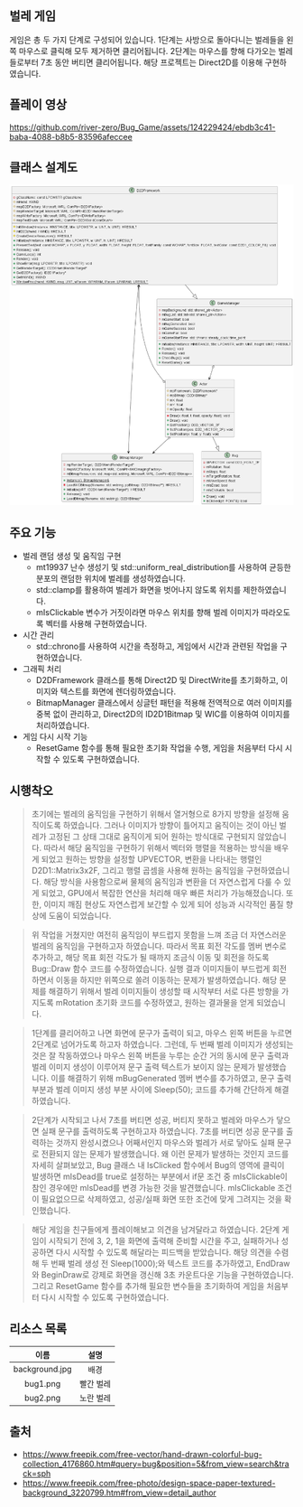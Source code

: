 ## 벌레 게임
게임은 총 두 가지 단계로 구성되어 있습니다. 1단계는 사방으로 돌아다니는 벌레들을 왼쪽 마우스로 클릭해 모두 제거하면 클리어됩니다. 2단계는 마우스를 향해 다가오는 벌레들로부터 7초 동안 버티면 클리어됩니다. 해당 프로젝트는 Direct2D를 이용해 구현하였습니다.

## 플레이 영상
https://github.com/river-zero/Bug_Game/assets/124229424/ebdb3c41-baba-4088-b8b5-83596afeccee

## 클래스 설계도
![클래스 설계도](/out/Bug_Game/Bug_Game.png)

## 주요 기능
- 벌레 랜덤 생성 및 움직임 구현
  - mt19937 난수 생성기 및 std::uniform_real_distribution를 사용하여 균등한 분포의 랜덤한 위치에 벌레를 생성하였습니다.
  - std::clamp를 활용하여 벌레가 화면을 벗어나지 않도록 위치를 제한하였습니다.
  - mIsClickable 변수가 거짓이라면 마우스 위치를 향해 벌레 이미지가 따라오도록 벡터를 사용해 구현하였습니다.
- 시간 관리
  - std::chrono를 사용하여 시간을 측정하고, 게임에서 시간과 관련된 작업을 구현하였습니다.
- 그래픽 처리
  - D2DFramework 클래스를 통해 Direct2D 및 DirectWrite를 초기화하고, 이미지와 텍스트를 화면에 렌더링하였습니다.
  - BitmapManager 클래스에서 싱글턴 패턴을 적용해 전역적으로 여러 이미지를 중복 없이 관리하고, Direct2D의 ID2D1Bitmap 및 WIC를 이용하여 이미지를 처리하였습니다.
- 게임 다시 시작 기능
  - ResetGame 함수를 통해 필요한 초기화 작업을 수행, 게임을 처음부터 다시 시작할 수 있도록 구현하였습니다.

## 시행착오
> 초기에는 벌레의 움직임을 구현하기 위해서 열거형으로 8가지 방향을 설정해 움직이도록 하였습니다. 그러나 이미지가 방향이 틀어지고 움직이는 것이 아닌 벌레가 고정된 그 상태 그대로 움직이게 되어 원하는 방식대로 구현되지 않았습니다. 따라서 해당 움직임을 구현하기 위해서 벡터와 행렬을 적용하는 방식을 배우게 되었고 원하는 방향을 설정할 UPVECTOR, 변환을 나타내는 행렬인 D2D1::Matrix3x2F, 그리고 행렬 곱셈을 사용해 원하는 움직임을 구현하였습니다. 해당 방식을 사용함으로써 물체의 움직임과 변환을 더 자연스럽게 다룰 수 있게 되었고, GPU에서 복잡한 연산을 처리해 매우 빠른 처리가 가능해졌습니다. 또한, 이미지 깨짐 현상도 자연스럽게 보간할 수 있게 되어 성능과 시각적인 품질 향상에 도움이 되었습니다.

> 위 작업을 거쳤지만 여전히 움직임이 부드럽지 못함을 느껴 조금 더 자연스러운 벌레의 움직임을 구현하고자 하였습니다. 따라서 목표 회전 각도를 멤버 변수로 추가하고, 해당 목표 회전 각도가 될 때까지 조금식 이동 및 회전을 하도록 Bug::Draw 함수 코드를 수정하였습니다. 실행 결과 이미지들이 부드럽게 회전하면서 이동을 하지만 위쪽으로 쏠려 이동하는 문제가 발생하였습니다. 해당 문제를 해결하기 위해서 벌레 이미지들이 생성할 때 시작부터 서로 다른 방향을 가지도록 mRotation 초기화 코드를 수정하였고, 원하는 결과물을 얻게 되었습니다.

> 1단계를 클리어하고 나면 화면에 문구가 출력이 되고, 마우스 왼쪽 버튼을 누르면 2단계로 넘어가도록 하고자 하였습니다. 그런데, 두 번째 벌레 이미지가 생성되는 것은 잘 작동하였으나 마우스 왼쪽 버튼을 누루는 순간 거의 동시에 문구 출력과 벌레 이미지 생성이 이루어져 문구 출력 텍스트가 보이지 않는 문제가 발생했습니다. 이를 해결하기 위해 mBugGenerated 멤버 변수를 추가하였고, 문구 출력 부분과 벌레 이미지 생성 부분 사이에 Sleep(50); 코드를 추가해 간단하게 해결하였습니다.

> 2단계가 시작되고 나서 7초를 버티면 성공, 버티지 못하고 벌레와 마우스가 닿으면 실패 문구를 출력하도록 구현하고자 하였습니다. 7초를 버티면 성공 문구를 출력하는 것까지 완성시켰으나 어째서인지 마우스와 벌레가 서로 닿아도 실패 문구로 전환되지 않는 문제가 발생했습니다. 왜 이런 문제가 발생하는 것인지 코드를 자세히 살펴보았고, Bug 클래스 내 IsClicked 함수에서 Bug의 영역에 클릭이 발생하면 mIsDead를 true로 설정하는 부분에서 if문 조건 중 mIsClickable이 참인 경우에만 mIsDead를 변경 가능한 것을 발견했습니다. mIsClickable 조건이 필요없으므로 삭제하였고, 성공/실패 화면 또한 조건에 맞게 그려지는 것을 확인했습니다.

> 해당 게임을 친구들에게 플레이해보고 의견을 남겨달라고 하였습니다. 2단계 게임이 시작되기 전에 3, 2, 1을 화면에 출력해 준비할 시간을 주고, 실패하거나 성공하면 다시 시작할 수 있도록 해달라는 피드백을 받았습니다. 해당 의견을 수렴해 두 번째 벌레 생성 전 Sleep(1000);와 텍스트 코드를 추가하였고, EndDraw와 BeginDraw로 강제로 화면을 갱신해 3초 카운트다운 기능을 구현하였습니다. 그리고 ResetGame 함수를 추가해 필요한 변수들을 초기화하여 게임을 처음부터 다시 시작할 수 있도록 구현하였습니다.

## 리소스 목록
|      이름      |   설명    |
| :------------: | :-------: |
| background.jpg |   배경    |
|    bug1.png    | 빨간 벌레 |
|    bug2.png    | 노란 벌레 |

## 출처
- https://www.freepik.com/free-vector/hand-drawn-colorful-bug-collection_4176860.htm#query=bug&position=5&from_view=search&track=sph
- https://www.freepik.com/free-photo/design-space-paper-textured-background_3220799.htm#from_view=detail_author
